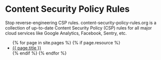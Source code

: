 # Content Security Policy Rules

Stop reverse-engineering CSP rules. content-security-policy-rules.org is a collection of up-to-date Content Security Policy (CSP) rules for all major cloud services like Google Analytics, Facebook, Sentry, etc.

<ul>
{% for page in site.pages %}
  {% if page.resource %}
    <li><a href="{{ page.url }}">{{ page.title }}</a></li>
  {% endif %}
{% endfor %}
</ul>
